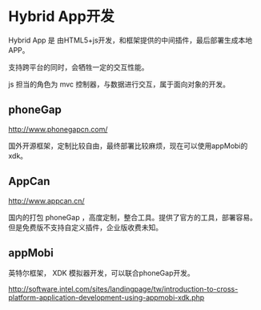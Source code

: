 # Hybrid App开发 

Hybrid App 是 由HTML5+js开发，和框架提供的中间插件，最后部署生成本地APP。

支持跨平台的同时，会牺牲一定的交互性能。

js 担当的角色为 mvc 控制器，与数据进行交互，属于面向对象的开发。

## phoneGap

<http://www.phonegapcn.com/>

国外开源框架，定制比较自由，最终部署比较麻烦，现在可以使用appMobi的xdk。


## AppCan

<http://www.appcan.cn/>

国内的打包 phoneGap ，高度定制，整合工具。提供了官方的工具，部署容易。但是免费版不支持自定义插件，企业版收费未知。

## appMobi

英特尔框架， XDK 模拟器开发，可以联合phoneGap开发。

<http://software.intel.com/sites/landingpage/tw/introduction-to-cross-platform-application-development-using-appmobi-xdk.php>




